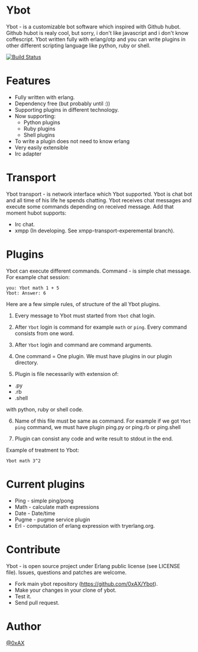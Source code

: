 Ybot
===============

Ybot - is a customizable bot software which inspired with Github hubot. Github hubot is realy cool, but sorry, i don't like javascript and i don't know coffescript. Ybot written fully with erlang/otp and you can write plugins in other different scripting language like python, ruby or shell. 

[![Build Status](https://travis-ci.org/0xAX/Ybot.png)](https://travis-ci.org/0xAX/Ybot)

Features
=========

  * Fully written with erlang.
  * Dependency free (but probably until :))
  * Supporting plugins in different technology. 
  * Now supporting:
    * Python plugins
    * Ruby plugins
    * Shell plugins
  * To write a plugin does not need to know erlang
  * Very easily extensible
  * Irc adapter

Transport
==========

Ybot transport - is network interface which Ybot supported. Ybot is chat bot and all time of his life he spends chatting. Ybot receives chat messages and execute some commands depending on received message. Add that moment hubot supports:

  * Irc chat.
  * xmpp (In developing. See xmpp-transport-experemental branch).

Plugins
==========

Ybot can execute different commands. Command - is simple chat message. For example chat session:

```
you: Ybot math 1 + 5
Ybot: Answer: 6
```

Here are a few simple rules, of structure of the all Ybot plugins.

1. Every message to Ybot must started from `Ybot` chat login.

2. After `Ybot` login is command for example `math` or `ping`. Every command consists from one word.

3. After `Ybot` login and command are command arguments.

4. One command = One plugin. We must have plugins in our plugin directory.

5. Plugin is file necessarily with extension of:

  * .py
  * .rb
  * .shell

with python, ruby or shell code.

6. Name of this file must be same as command. For example if we got `Ybot ping` command, we must have plugin ping.py or ping.rb or ping.shell

7. Plugin can consist any code and write result to stdout in the end.

Example of treatment to Ybot:

```
Ybot math 3^2
```

Current plugins
================

  * Ping - simple ping/pong
  * Math - calculate math expressions
  * Date - Date/time
  * Pugme - pugme service plugin
  * Erl   - computation of erlang expression with tryerlang.org.


Contribute
============

Ybot - is open source project under Erlang public license (see LICENSE file). Issues, questions and patches are welcome.

  * Fork main ybot repository (https://github.com/0xAX/Ybot).
  * Make your changes in your clone of ybot.
  * Test it.
  * Send pull request.

Author
========

[@0xAX](https://twitter.com/0xAX)